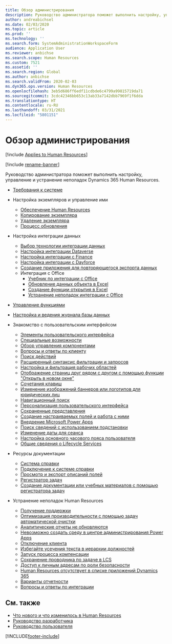 ```yaml
---
title: Обзор администрирования
description: Руководство администратора поможет выполнить настройку, управление и устранение неполадок Dynamics 365 Human Resources.
author: andreabichsel
ms.date: 02/03/2020
ms.topic: article
ms.prod: ''
ms.technology: ''
ms.search.form: SystemAdministrationWorkspaceForm
audience: Application User
ms.reviewer: anbichse
ms.search.scope: Human Resources
ms.custom: 7521
ms.assetid: ''
ms.search.region: Global
ms.author: anbichse
ms.search.validFrom: 2020-02-03
ms.dyn365.ops.version: Human Resources
ms.openlocfilehash: 3eb5d686ff6edf11cdbde6c4799a99815719da71
ms.sourcegitcommit: 3cdc42346bb653c13ab33a7142dbb7969f1f6dda
ms.translationtype: HT
ms.contentlocale: ru-RU
ms.lasthandoff: 03/31/2021
ms.locfileid: "5801151"
---
```

# <a name="administration-overview"></a>Обзор администрирования

[!include [Applies to Human Resources](../includes/applies-to-hr.md)]

[!include [rename-banner](~/includes/cc-data-platform-banner.md)]

Руководство администратора поможет выполнить настройку, управление и устранение неполадок Dynamics 365 Human Resources.

- [Требования к системе](hr-admin-system-requirements.md)

- Настройка экземпляров и управление ими
  - [Обеспечение Human Resources](hr-admin-setup-provision.md)
  - [Копирование экземпляра](hr-admin-setup-copy-instance.md)
  - [Удаление экземпляра](hr-admin-setup-remove-instance.md)
  - [Процесс обновления](hr-admin-setup-update-process.md)

- Настройка интеграции данных
  - [Выбор технологии интеграции данных](hr-admin-integration-choose-technology.md)
  - [Настройка интеграции Dataverse](hr-admin-integration-common-data-service.md)
  - [Настройка интеграции с Finance](hr-admin-integration-finance.md)
  - [Настройка интеграции с Dayforce](hr-admin-integration-dayforce.md)
  - [Создание приложения для повторяющегося экспорта данных](hr-admin-integration-recurring-data-export.md)
  - Интеграция с Office
    - [Учебник по интеграции с Office](../dev-itpro/office-integration/office-integration-tutorial.md?toc=/dynamics365/unified-operations/talent/toc.json)
    - [Обновление данных объекта в Excel](../dev-itpro/office-integration/use-excel-add-in.md?toc=/dynamics365/unified-operations/talent/toc.json)
    - [Создание функции открытия в Excel](../dev-itpro/office-integration/office-integration-edit-excel.md?toc=/dynamics365/unified-operations/talent/toc.json)
    - [Устранение неполадок интеграции с Office](../dev-itpro/office-integration/office-integration-troubleshooting.md?toc=/dynamics365/unified-operations/talent/toc.json)

- [Управление функциями](hr-admin-manage-features.md)

- [Настройка и ведения журнала базы данных](hr-admin-database-logging.md)

- Знакомство с пользовательским интерфейсом
  - [Элементы пользовательского интерфейса](../fin-ops-core/fin-ops/get-started/user-interface-elements.md?toc=/dynamics365/human-resources/toc.json)
  - [Специальные возможности](../fin-ops-core/fin-ops/get-started/accessibility-features.md?toc=/dynamics365/human-resources/toc.json)
  - [Обзор управления компонентами](../fin-ops-core/fin-ops/get-started/feature-management/feature-management-overview.md?toc=/dynamics365/human-resources/toc.json)
  - [Вопросы и ответы по клиенту](../fin-ops-core/fin-ops/get-started/client-faq.md?toc=/dynamics365/human-resources/toc.json)
  - [Поиск действий](../fin-ops-core/fin-ops/get-started/action-search.md?toc=/dynamics365/human-resources/toc.json)
  - [Расширенный синтаксис фильтрации и запросов](../fin-ops-core/fin-ops/get-started/advanced-filtering-query-options.md?toc=/dynamics365/human-resources/toc.json)
  - [Настройка и фильтрация рабочих областей](../fin-ops-core/fin-ops/get-started/configure-filter-workspaces.md?toc=/dynamics365/financehuman-resources/toc.json)
  - [Отображение страниц друг рядом с другом с помощью функции "Открыть в новом окне"](../fin-ops-core/fin-ops/get-started/display-pages-side-by-side.md?toc=/dynamics365/human-resources/toc.json)
  - [Сочетания клавиш](../fin-ops-core/fin-ops/get-started/shortcut-keys.md?toc=/dynamics365/human-resources/toc.json)
  - [Изменение изображений баннеров или логотипов для юридических лиц](../fin-ops-core/fin-ops/get-started/tasks/change-banner-or-logo.md?toc=/dynamics365/human-resources/toc.json)
  - [Навигационный поиск](../fin-ops-core/fin-ops/get-started/navigation-search.md?toc=/dynamics365/human-resources/toc.json)
  - [Персонализация пользовательского интерфейса](../fin-ops-core/fin-ops/get-started/personalize-user-experience.md?toc=/dynamics365/human-resources/toc.json)
  - [Сохраненные представления](../fin-ops-core/fin-ops/get-started/saved-views.md?toc=/dynamics365/human-resources/toc.json)
  - [Создание настраиваемых полей и работа с ними](../fin-ops-core/fin-ops/get-started/user-defined-fields.md?toc=/dynamics365/human-resources/toc.json)
  - [Внедрение Microsoft Power Apps](../fin-ops-core/fin-ops/get-started/embed-power-apps.md?toc=/dynamics365/human-resources/toc.json)
  - [Поиск сведений с использованием подстановки](../fin-ops-core/fin-ops/get-started/use-lookups-to-find-information.md?toc=/dynamics365/human-resources/toc.json)
  - [Изменение даты для сеанса](../fin-ops-core/fin-ops/organization-administration/tasks/change-date-session.md?toc=/dynamics365/human-resources/toc.json)
  - [Настройка основного часового пояса пользователя](../fin-ops-core/fin-ops/organization-administration/tasks/set-users-preferred-time-zone.md?toc=/dynamics365/human-resources/toc.json)
  - [Общие сведения о Lifecycle Services](../fin-ops-core/dev-itpro/lifecycle-services/lcs-works-lcs.md?toc=/dynamics365/human-resources/toc.json)

- Ресурсы документации
  - [Система справки](../fin-ops-core/fin-ops/get-started/help-overview.md?toc=/dynamics365/human-resources/toc.json)
  - [Подключение к системе справки](../fin-ops-core/fin-ops/get-started/help-connect.md?toc=/dynamics365/human-resources/toc.json)
  - [Просмотр и экспорт описаний полей](../fin-ops-core/fin-ops/get-started/view-export-field-descriptions.md?toc=/dynamics365/human-resources/toc.json)
  - [Регистратор задач](../fin-ops-core/dev-itpro/user-interface/task-recorder.md?toc=/dynamics365/human-resources/toc.json)
  - [Создание документации или учебных материалов с помощью регистратора задач](../fin-ops-core/dev-itpro/user-interface/task-recorder-training-docs.md?toc=/dynamics365/human-resources/toc.json)

- Устранение неполадок Human Resources
  - [Получение поддержки](hr-admin-troubleshooting-support.md)
  - [Оптимизация производительности с помощью задач автоматической очистки](hr-admin-troubleshooting-batch-history.md)
  - [Аналитические отчеты не обновляются](hr-admin-troubleshooting-analytic-reports.md)
  - [Невозможно создать среду в центре администрирования Power Apps](hr-admin-troubleshooting-power-apps.md)
  - [Отключение клиента](hr-admin-troubleshooting-disconnect.md)
  - [Избегайте усечения текста в иерархии должностей](hr-admin-troubleshooting-truncate.md)
  - [Запуск процесса компенсации](hr-admin-troubleshooting-compensation.md)
  - [Сохранение проводника по задаче в LCS](hr-admin-troubleshooting-task-guide.md)
  - [Доступ к личным адресам по роли безопасности](hr-admin-troubleshooting-private-addresses.md)
  - [Human Resources отсутствует в списке приложений Dynamics 365](hr-admin-troubleshooting-not-in-apps.md)
  - [Варианты отчетности](hr-admin-troubleshooting-reporting.md)
  - [Вопросы и ответы по интеграции](hr-admin-troubleshooting-integration.md)

## <a name="see-also"></a>См. также

- [Что нового и что изменилось в Human Resources](hr-admin-whats-new.md)
- [Руководство разработчика](hr-developer-overview.md)
- [Руководство пользователя](hr-hrpro-overview.md)

[!INCLUDE[footer-include](../includes/footer-banner.md)]